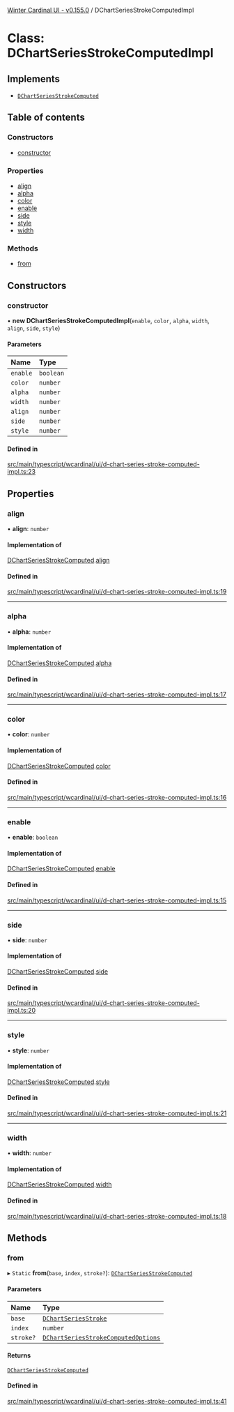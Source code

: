 [Winter Cardinal UI - v0.155.0](../index.md) / DChartSeriesStrokeComputedImpl

# Class: DChartSeriesStrokeComputedImpl

## Implements

- [`DChartSeriesStrokeComputed`](../interfaces/DChartSeriesStrokeComputed.md)

## Table of contents

### Constructors

- [constructor](DChartSeriesStrokeComputedImpl.md#constructor)

### Properties

- [align](DChartSeriesStrokeComputedImpl.md#align)
- [alpha](DChartSeriesStrokeComputedImpl.md#alpha)
- [color](DChartSeriesStrokeComputedImpl.md#color)
- [enable](DChartSeriesStrokeComputedImpl.md#enable)
- [side](DChartSeriesStrokeComputedImpl.md#side)
- [style](DChartSeriesStrokeComputedImpl.md#style)
- [width](DChartSeriesStrokeComputedImpl.md#width)

### Methods

- [from](DChartSeriesStrokeComputedImpl.md#from)

## Constructors

### constructor

• **new DChartSeriesStrokeComputedImpl**(`enable`, `color`, `alpha`, `width`, `align`, `side`, `style`)

#### Parameters

| Name | Type |
| :------ | :------ |
| `enable` | `boolean` |
| `color` | `number` |
| `alpha` | `number` |
| `width` | `number` |
| `align` | `number` |
| `side` | `number` |
| `style` | `number` |

#### Defined in

[src/main/typescript/wcardinal/ui/d-chart-series-stroke-computed-impl.ts:23](https://github.com/winter-cardinal/winter-cardinal-ui/blob/v0.155.0/src/main/typescript/wcardinal/ui/d-chart-series-stroke-computed-impl.ts#L23)

## Properties

### align

• **align**: `number`

#### Implementation of

[DChartSeriesStrokeComputed](../interfaces/DChartSeriesStrokeComputed.md).[align](../interfaces/DChartSeriesStrokeComputed.md#align)

#### Defined in

[src/main/typescript/wcardinal/ui/d-chart-series-stroke-computed-impl.ts:19](https://github.com/winter-cardinal/winter-cardinal-ui/blob/v0.155.0/src/main/typescript/wcardinal/ui/d-chart-series-stroke-computed-impl.ts#L19)

___

### alpha

• **alpha**: `number`

#### Implementation of

[DChartSeriesStrokeComputed](../interfaces/DChartSeriesStrokeComputed.md).[alpha](../interfaces/DChartSeriesStrokeComputed.md#alpha)

#### Defined in

[src/main/typescript/wcardinal/ui/d-chart-series-stroke-computed-impl.ts:17](https://github.com/winter-cardinal/winter-cardinal-ui/blob/v0.155.0/src/main/typescript/wcardinal/ui/d-chart-series-stroke-computed-impl.ts#L17)

___

### color

• **color**: `number`

#### Implementation of

[DChartSeriesStrokeComputed](../interfaces/DChartSeriesStrokeComputed.md).[color](../interfaces/DChartSeriesStrokeComputed.md#color)

#### Defined in

[src/main/typescript/wcardinal/ui/d-chart-series-stroke-computed-impl.ts:16](https://github.com/winter-cardinal/winter-cardinal-ui/blob/v0.155.0/src/main/typescript/wcardinal/ui/d-chart-series-stroke-computed-impl.ts#L16)

___

### enable

• **enable**: `boolean`

#### Implementation of

[DChartSeriesStrokeComputed](../interfaces/DChartSeriesStrokeComputed.md).[enable](../interfaces/DChartSeriesStrokeComputed.md#enable)

#### Defined in

[src/main/typescript/wcardinal/ui/d-chart-series-stroke-computed-impl.ts:15](https://github.com/winter-cardinal/winter-cardinal-ui/blob/v0.155.0/src/main/typescript/wcardinal/ui/d-chart-series-stroke-computed-impl.ts#L15)

___

### side

• **side**: `number`

#### Implementation of

[DChartSeriesStrokeComputed](../interfaces/DChartSeriesStrokeComputed.md).[side](../interfaces/DChartSeriesStrokeComputed.md#side)

#### Defined in

[src/main/typescript/wcardinal/ui/d-chart-series-stroke-computed-impl.ts:20](https://github.com/winter-cardinal/winter-cardinal-ui/blob/v0.155.0/src/main/typescript/wcardinal/ui/d-chart-series-stroke-computed-impl.ts#L20)

___

### style

• **style**: `number`

#### Implementation of

[DChartSeriesStrokeComputed](../interfaces/DChartSeriesStrokeComputed.md).[style](../interfaces/DChartSeriesStrokeComputed.md#style)

#### Defined in

[src/main/typescript/wcardinal/ui/d-chart-series-stroke-computed-impl.ts:21](https://github.com/winter-cardinal/winter-cardinal-ui/blob/v0.155.0/src/main/typescript/wcardinal/ui/d-chart-series-stroke-computed-impl.ts#L21)

___

### width

• **width**: `number`

#### Implementation of

[DChartSeriesStrokeComputed](../interfaces/DChartSeriesStrokeComputed.md).[width](../interfaces/DChartSeriesStrokeComputed.md#width)

#### Defined in

[src/main/typescript/wcardinal/ui/d-chart-series-stroke-computed-impl.ts:18](https://github.com/winter-cardinal/winter-cardinal-ui/blob/v0.155.0/src/main/typescript/wcardinal/ui/d-chart-series-stroke-computed-impl.ts#L18)

## Methods

### from

▸ `Static` **from**(`base`, `index`, `stroke?`): [`DChartSeriesStrokeComputed`](../interfaces/DChartSeriesStrokeComputed.md)

#### Parameters

| Name | Type |
| :------ | :------ |
| `base` | [`DChartSeriesStroke`](../interfaces/DChartSeriesStroke.md) |
| `index` | `number` |
| `stroke?` | [`DChartSeriesStrokeComputedOptions`](../interfaces/DChartSeriesStrokeComputedOptions.md) |

#### Returns

[`DChartSeriesStrokeComputed`](../interfaces/DChartSeriesStrokeComputed.md)

#### Defined in

[src/main/typescript/wcardinal/ui/d-chart-series-stroke-computed-impl.ts:41](https://github.com/winter-cardinal/winter-cardinal-ui/blob/v0.155.0/src/main/typescript/wcardinal/ui/d-chart-series-stroke-computed-impl.ts#L41)
